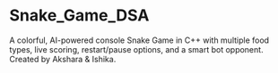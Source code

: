 # Snake_Game_DSA
A colorful, AI-powered console Snake Game in C++ with multiple food types, live scoring, restart/pause options, and a smart bot opponent. Created by Akshara &amp; Ishika.
